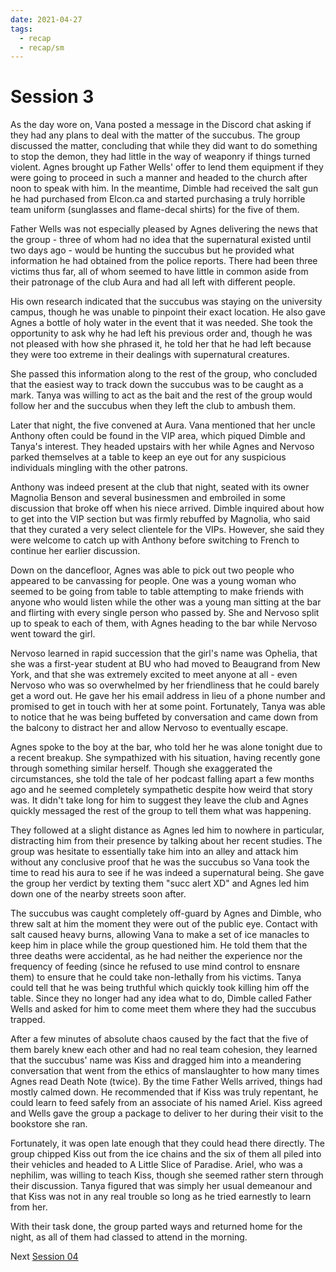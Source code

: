 ```yaml
---
date: 2021-04-27
tags:
  - recap
  - recap/sm
---
```

# Session 3

As the day wore on, Vana posted a message in the Discord chat asking if they had any plans to deal with the matter of the succubus. The group discussed the matter, concluding that while they did want to do something to stop the demon, they had little in the way of weaponry if things turned violent. Agnes brought up Father Wells' offer to lend them equipment if they were going to proceed in such a manner and headed to the church after noon to speak with him. In the meantime, Dimble had received the salt gun he had purchased from Elcon.ca and started purchasing a truly horrible team uniform (sunglasses and flame-decal shirts) for the five of them.

Father Wells was not especially pleased by Agnes delivering the news that the group - three of whom had no idea that the supernatural existed until two days ago - would be hunting the succubus but he provided what information he had obtained from the police reports. There had been three victims thus far, all of whom seemed to have little in common aside from their patronage of the club Aura and had all left with different people.

His own research indicated that the succubus was staying on the university campus, though he was unable to pinpoint their exact location. He also gave Agnes a bottle of holy water in the event that it was needed. She took the opportunity to ask why he had left his previous order and, though he was not pleased with how she phrased it, he told her that he had left because they were too extreme in their dealings with supernatural creatures.

She passed this information along to the rest of the group, who concluded that the easiest way to track down the succubus was to be caught as a mark. Tanya was willing to act as the bait and the rest of the group would follow her and the succubus when they left the club to ambush them.

Later that night, the five convened at Aura. Vana mentioned that her uncle Anthony often could be found in the VIP area, which piqued Dimble and Tanya's interest. They headed upstairs with her while Agnes and Nervoso parked themselves at a table to keep an eye out for any suspicious individuals mingling with the other patrons.

Anthony was indeed present at the club that night, seated with its owner Magnolia Benson and several businessmen and embroiled in some discussion that broke off when his niece arrived. Dimble inquired about how to get into the VIP section but was firmly rebuffed by Magnolia, who said that they curated a very select clientele for the VIPs. However, she said they were welcome to catch up with Anthony before switching to French to continue her earlier discussion.

Down on the dancefloor, Agnes was able to pick out two people who appeared to be canvassing for people. One was a young woman who seemed to be going from table to table attempting to make friends with anyone who would listen while the other was a young man sitting at the bar and flirting with every single person who passed by. She and Nervoso split up to speak to each of them, with Agnes heading to the bar while Nervoso went toward the girl.

Nervoso learned in rapid succession that the girl's name was Ophelia, that she was a first-year student at BU who had moved to Beaugrand from New York, and that she was extremely excited to meet anyone at all - even Nervoso who was so overwhelmed by her friendliness that he could barely get a word out. He gave her his email address in lieu of a phone number and promised to get in touch with her at some point. Fortunately, Tanya was able to notice that he was being buffeted by conversation and came down from the balcony to distract her and allow Nervoso to eventually escape.

Agnes spoke to the boy at the bar, who told her he was alone tonight due to a recent breakup. She sympathized with his situation, having recently gone through something similar herself. Though she exaggerated the circumstances, she told the tale of her podcast falling apart a few months ago and he seemed completely sympathetic despite how weird that story was. It didn't take long for him to suggest they leave the club and Agnes quickly messaged the rest of the group to tell them what was happening.

They followed at a slight distance as Agnes led him to nowhere in particular, distracting him from their presence by talking about her recent studies. The group was hesitate to essentially take him into an alley and attack him without any conclusive proof that he was the succubus so Vana took the time to read his aura to see if he was indeed a supernatural being. She gave the group her verdict by texting them "succ alert XD" and Agnes led him down one of the nearby streets soon after.

The succubus was caught completely off-guard by Agnes and Dimble, who threw salt at him the moment they were out of the public eye. Contact with salt caused heavy burns, allowing Vana to make a set of ice manacles to keep him in place while the group questioned him. He told them that the three deaths were accidental, as he had neither the experience nor the frequency of feeding (since he refused to use mind control to ensnare them) to ensure that he could take non-lethally from his victims. Tanya could tell that he was being truthful which quickly took killing him off the table. Since they no longer had any idea what to do, Dimble called Father Wells and asked for him to come meet them where they had the succubus trapped.

After a few minutes of absolute chaos caused by the fact that the five of them barely knew each other and had no real team cohesion, they learned that the succubus' name was Kiss and dragged him into a meandering conversation that went from the ethics of manslaughter to how many times Agnes read Death Note (twice). By the time Father Wells arrived, things had mostly calmed down. He recommended that if Kiss was truly repentant, he could learn to feed safely from an associate of his named Ariel. Kiss agreed and Wells gave the group a package to deliver to her during their visit to the bookstore she ran.

Fortunately, it was open late enough that they could head there directly. The group chipped Kiss out from the ice chains and the six of them all piled into their vehicles and headed to A Little Slice of Paradise. Ariel, who was a nephilim, was willing to teach Kiss, though she seemed rather stern through their discussion. Tanya figured that was simply her usual demeanour and that Kiss was not in any real trouble so long as he tried earnestly to learn from her.

With their task done, the group parted ways and returned home for the night, as all of them had classed to attend in the morning.

Next
[Session 04](Recaps/Sanguine%20Mysteries/Session%2004.md)